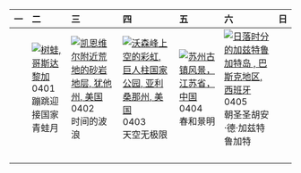 | 一   | 二                                                                                                                                                                              | 三                                                                                                                                                                                             | 四                                                                                                                                                                                                       | 五                                                                                                                                                                                 | 六                                                                                                                                                                                                                     | 日   |
|:----|:-------------------------------------------------------------------------------------------------------------------------------------------------------------------------------|:----------------------------------------------------------------------------------------------------------------------------------------------------------------------------------------------|:--------------------------------------------------------------------------------------------------------------------------------------------------------------------------------------------------------|:----------------------------------------------------------------------------------------------------------------------------------------------------------------------------------|:----------------------------------------------------------------------------------------------------------------------------------------------------------------------------------------------------------------------|:----|
|     | [![](https://www.bing.com/th?id=OHR.TicanFrog_ZH-CN8949758487_320x240.jpg "树蛙, 哥斯达黎加")](https://www.bing.com/th?id=OHR.TicanFrog_ZH-CN8949758487_UHD.jpg)<br>0401<br>蹦跳迎接国家青蛙月 | [![](https://www.bing.com/th?id=OHR.UtahBadlands_ZH-CN9174002963_320x240.jpg "凯恩维尔附近荒地的砂岩地层, 犹他州, 美国")](https://www.bing.com/th?id=OHR.UtahBadlands_ZH-CN9174002963_UHD.jpg)<br>0402<br>时间的波浪 | [![](https://www.bing.com/th?id=OHR.SaguaroRainbow_ZH-CN0139056375_320x240.jpg "沃森峰上空的彩虹, 巨人柱国家公园, 亚利桑那州, 美国")](https://www.bing.com/th?id=OHR.SaguaroRainbow_ZH-CN0139056375_UHD.jpg)<br>0403<br>天空无极限 | [![](https://www.bing.com/th?id=OHR.QingMingY25_ZH-CN9818431198_320x240.jpg "苏州古镇风景，江苏省，中国")](https://www.bing.com/th?id=OHR.QingMingY25_ZH-CN9818431198_UHD.jpg)<br>0404<br>春和景明 | [![](https://www.bing.com/th?id=OHR.GaztelugatxeSunset_ZH-CN0553703567_320x240.jpg "日落时分的加兹特鲁加特岛 , 巴斯克地区, 西班牙")](https://www.bing.com/th?id=OHR.GaztelugatxeSunset_ZH-CN0553703567_UHD.jpg)<br>0405<br>朝圣圣胡安·德·加兹特鲁加特 |     |
|     |                                                                                                                                                                                |                                                                                                                                                                                               |                                                                                                                                                                                                         |                                                                                                                                                                                   |                                                                                                                                                                                                                       |     |
|     |                                                                                                                                                                                |                                                                                                                                                                                               |                                                                                                                                                                                                         |                                                                                                                                                                                   |                                                                                                                                                                                                                       |     |
|     |                                                                                                                                                                                |                                                                                                                                                                                               |                                                                                                                                                                                                         |                                                                                                                                                                                   |                                                                                                                                                                                                                       |     |
|     |                                                                                                                                                                                |                                                                                                                                                                                               |                                                                                                                                                                                                         |                                                                                                                                                                                   |                                                                                                                                                                                                                       |     |